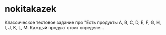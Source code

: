 # nokitakazek
Классическое тестовое задание про "Есть продукты A, B, C, D, E, F, G, H, I, J, K, L, M. Каждый продукт стоит определе…
